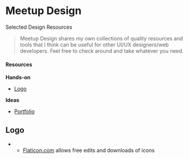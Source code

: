 # Meetup Design
Selected Design Resources 


> Meetup Design shares my own collections of quality resources and tools that I think can be useful for other UI/UX designers/web developers. Feel free to check around and take whatever you need. 

#### Resources

**Hands-on**

- [Logo](#logo)


**Ideas**

- [Portfolio](#portfolio)

## Logo

- - [Flaticon.com](http://flaticon.com/) allows free edits and downloads of icons
